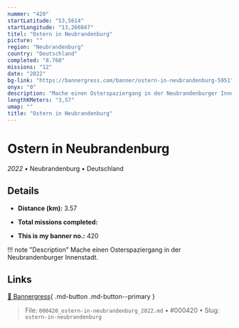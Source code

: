 ```yaml
---
nummer: "420"
startLatitude: "53,5614"
startLongitude: "13,260847"
titel: "Ostern in Neubrandenburg"
picture: ""
region: "Neubrandenburg"
country: "Deutschland"
completed: "8.760"
missions: "12"
date: "2022"
bg-link: "https://bannergress.com/banner/ostern-in-neubrandenburg-5951"
onyx: "0"
description: "Mache einen Osterspaziergang in der Neubrandenburger Innenstadt."
lengthKMeters: "3,57"
umap: ""
title: "Ostern in Neubrandenburg"
---
```

# Ostern in Neubrandenburg

*2022* • Neubrandenburg • Deutschland



## Details
- **Distance (km):** 3.57

- **Total missions completed:** 
- **This is my banner no.:** 420


!!! note "Description"
    Mache einen Osterspaziergang in der Neubrandenburger Innenstadt.



## Links
[🔗 Bannergress](https://bannergress.com/banner/ostern-in-neubrandenburg-5951){ .md-button .md-button--primary }



> File: `000420_ostern-in-neubrandenburg_2022.md` • #000420 • Slug: `ostern-in-neubrandenburg`
